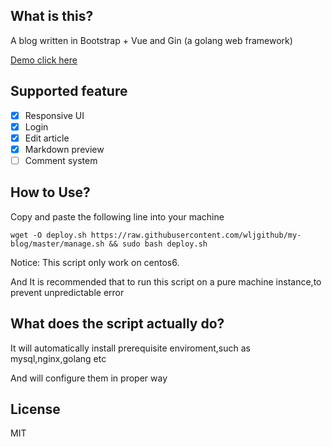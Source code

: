 ## What is this?
A blog written in Bootstrap + Vue and Gin (a golang web framework)

[Demo click here](https://xiulu.xyz)

## Supported feature
- [x] Responsive UI
- [x] Login
- [x] Edit article
- [x] Markdown preview
- [ ] Comment system

## How to Use?

Copy and paste the following line into your machine
```shell script
wget -O deploy.sh https://raw.githubusercontent.com/wljgithub/my-blog/master/manage.sh && sudo bash deploy.sh
```
Notice: This script only work on centos6.

And It is recommended that to run this script on a pure machine instance,to prevent unpredictable error

## What does the script actually do?

It will automatically install prerequisite enviroment,such as mysql,nginx,golang etc

And will configure them in proper way

## License 
MIT